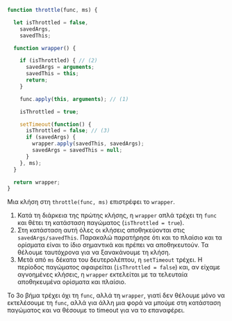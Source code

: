 ```js demo
function throttle(func, ms) {

  let isThrottled = false,
    savedArgs,
    savedThis;

  function wrapper() {

    if (isThrottled) { // (2)
      savedArgs = arguments;
      savedThis = this;
      return;
    }

    func.apply(this, arguments); // (1)

    isThrottled = true;

    setTimeout(function() {
      isThrottled = false; // (3)
      if (savedArgs) {
        wrapper.apply(savedThis, savedArgs);
        savedArgs = savedThis = null;
      }
    }, ms);
  }

  return wrapper;
}
```

Μια κλήση στη `throttle(func, ms)` επιστρέφει το `wrapper`.

1. Κατά τη διάρκεια της πρώτης κλήσης, η `wrapper` απλά τρέχει τη `func` και θέτει τη κατάσταση παγώματος (`isThrottled = true`).
2. Στη κατάσταση αυτή όλες οι κλήσεις αποθηκεύονται στις `savedArgs/savedThis`. Παρακαλώ παρατήρησε ότι και το πλαίσιο και τα ορίσματα είναι το ίδιο σημαντικά και πρέπει να αποθηκευτούν. Τα θέλουμε ταυτόχρονα για να ξανακάνουμε τη κλήση.
3. Μετά από `ms` δέκατα του δευτερολέπτου, η `setTimeout` τρέχει. Η περίοδος παγώματος αφαιρείται (`isThrottled = false`) και, αν είχαμε αγνοημένες κλήσεις, η `wrapper` εκτελείται με τα τελευταία  αποθηκευμένα ορίσματα και πλαίσιο.

Το 3ο βήμα τρέχει όχι τη `func`, αλλά τη `wrapper`, γιατί δεν θέλουμε μόνο να εκτελέσουμε τη `func`, αλλά για άλλη μια φορά να μπούμε στη κατάσταση παγώματος και να θέσουμε το timeout για να το επαναφέρει.
